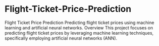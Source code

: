 # Flight-Ticket-Price-Prediction
Flight Ticket Price Prediction Predicting flight ticket prices using machine learning and artificial neural networks.  Overview This project focuses on predicting flight ticket prices by leveraging machine learning techniques, specifically employing artificial neural networks (ANN).
